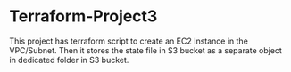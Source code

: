 # Terraform-Project3
This project has terraform script to create an EC2 Instance in the VPC/Subnet. Then it stores the state file in S3 bucket as a separate object in dedicated folder in S3 bucket.
